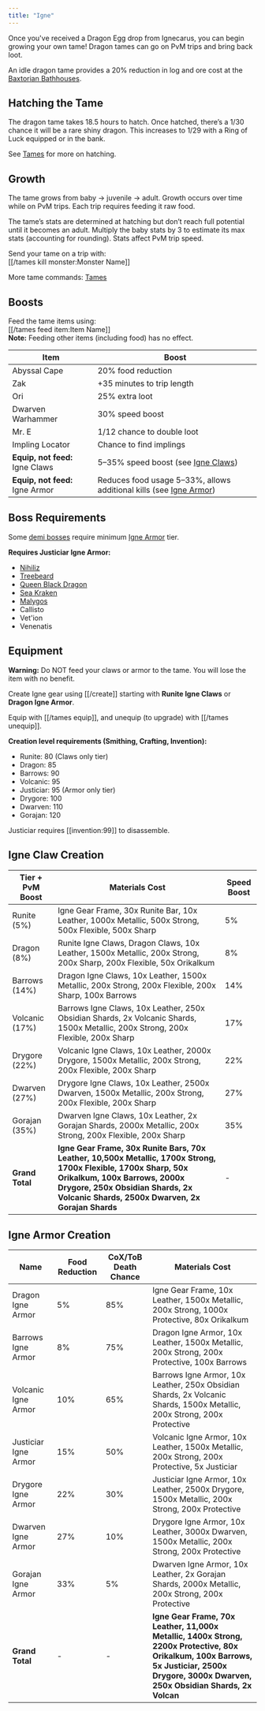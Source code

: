 ```yaml
---
title: "Igne"
---
```


Once you've received a Dragon Egg drop from Ignecarus, you can begin growing your own tame! Dragon tames can go on PvM trips and bring back loot.

An idle dragon tame provides a 20% reduction in log and ore cost at the [Baxtorian Bathhouses](../../minigames/baxtorian-bathhouses.md#boosts).

## Hatching the Tame

The dragon tame takes 18.5 hours to hatch. Once hatched, there’s a 1/30 chance it will be a rare shiny dragon. This increases to 1/29 with a Ring of Luck equipped or in the bank.

See [Tames](./#hatching-the-tame) for more on hatching.

## Growth

The tame grows from baby → juvenile → adult. Growth occurs over time while on PvM trips. Each trip requires feeding it raw food.

The tame’s stats are determined at hatching but don’t reach full potential until it becomes an adult. Multiply the baby stats by 3 to estimate its max stats (accounting for rounding). Stats affect PvM trip speed.

Send your tame on a trip with:  
[[/tames kill monster\:Monster Name]]

More tame commands: [Tames](./)

## Boosts

Feed the tame items using:  
[[/tames feed item\:Item Name]]  
**Note:** Feeding other items (including food) has no effect.

| Item                            | Boost                                                                                                       |
| ------------------------------- | ----------------------------------------------------------------------------------------------------------- |
| Abyssal Cape                    | 20% food reduction                                                                                          |
| Zak                             | +35 minutes to trip length                                                                                  |
| Ori                             | 25% extra loot                                                                                              |
| Dwarven Warhammer               | 30% speed boost                                                                                             |
| Mr. E                           | 1/12 chance to double loot                                                                                  |
| Impling Locator                 | Chance to find implings                                                                                     |
| **Equip, not feed:** Igne Claws | 5–35% speed boost (see [Igne Claws](igne-equipment.md#igne-claw-creation))                                  |
| **Equip, not feed:** Igne Armor | Reduces food usage 5–33%, allows additional kills (see [Igne Armor](igne-equipment.md#igne-armor-creation)) |

## Boss Requirements

Some [demi bosses](../../bso-custom-killables/demi-bosses/) require minimum [Igne Armor](igne-equipment.md#igne-armor-creation) tier.

**Requires Justiciar Igne Armor:**

- [Nihiliz](../../bso-custom-killables/demi-bosses/nihiliz.md)
- [Treebeard](../../bso-custom-killables/demi-bosses/treebeard.md)
- [Queen Black Dragon](../../bso-custom-killables/demi-bosses/queen-black-dragon.md)
- [Sea Kraken](../../bso-custom-killables/demi-bosses/sea-kraken.md)
- [Malygos](../../bso-custom-killables/demi-bosses/malygos.md)
- Callisto
- Vet'ion
- Venenatis

## Equipment

**Warning:** Do NOT feed your claws or armor to the tame. You will lose the item with no benefit.

Create Igne gear using [[/create]] starting with **Runite Igne Claws** or **Dragon Igne Armor**.

Equip with [[/tames equip]], and unequip (to upgrade) with [[/tames unequip]].

**Creation level requirements (Smithing, Crafting, Invention):**

- Runite: 80 (Claws only tier)
- Dragon: 85
- Barrows: 90
- Volcanic: 95
- Justiciar: 95 (Armor only tier)
- Drygore: 100
- Dwarven: 110
- Gorajan: 120

Justiciar requires [[invention:99]] to disassemble.

## Igne Claw Creation

| **Tier + PvM Boost** | **Materials Cost**                                                                                                                                                                                                                     | **Speed Boost** |
| -------------------- | -------------------------------------------------------------------------------------------------------------------------------------------------------------------------------------------------------------------------------------- | --------------- |
| Runite (5%)          | Igne Gear Frame, 30x Runite Bar, 10x Leather, 1000x Metallic, 500x Strong, 500x Flexible, 500x Sharp                                                                                                                                   | 5%              |
| Dragon (8%)          | Runite Igne Claws, Dragon Claws, 10x Leather, 1500x Metallic, 200x Strong, 200x Sharp, 200x Flexible, 50x Orikalkum                                                                                                                    | 8%              |
| Barrows (14%)        | Dragon Igne Claws, 10x Leather, 1500x Metallic, 200x Strong, 200x Flexible, 200x Sharp, 100x Barrows                                                                                                                                   | 14%             |
| Volcanic (17%)       | Barrows Igne Claws, 10x Leather, 250x Obsidian Shards, 2x Volcanic Shards, 1500x Metallic, 200x Strong, 200x Flexible, 200x Sharp                                                                                                      | 17%             |
| Drygore (22%)        | Volcanic Igne Claws, 10x Leather, 2000x Drygore, 1500x Metallic, 200x Strong, 200x Flexible, 200x Sharp                                                                                                                                | 22%             |
| Dwarven (27%)        | Drygore Igne Claws, 10x Leather, 2500x Dwarven, 1500x Metallic, 200x Strong, 200x Flexible, 200x Sharp                                                                                                                                 | 27%             |
| Gorajan (35%)        | Dwarven Igne Claws, 10x Leather, 2x Gorajan Shards, 2000x Metallic, 200x Strong, 200x Flexible, 200x Sharp                                                                                                                             | 35%             |
| **Grand Total**      | **Igne Gear Frame, 30x Runite Bars, 70x Leather, 10,500x Metallic, 1700x Strong, 1700x Flexible, 1700x Sharp, 50x Orikalkum, 100x Barrows, 2000x Drygore, 250x Obsidian Shards, 2x Volcanic Shards, 2500x Dwarven, 2x Gorajan Shards** | -               |

## Igne Armor Creation

| **Name**             | **Food Reduction** | **CoX/ToB Death Chance** | **Materials Cost**                                                                                                                                                                           |
| -------------------- | ------------------ | ------------------------ | -------------------------------------------------------------------------------------------------------------------------------------------------------------------------------------------- |
| Dragon Igne Armor    | 5%                 | 85%                      | Igne Gear Frame, 10x Leather, 1500x Metallic, 200x Strong, 1000x Protective, 80x Orikalkum                                                                                                   |
| Barrows Igne Armor   | 8%                 | 75%                      | Dragon Igne Armor, 10x Leather, 1500x Metallic, 200x Strong, 200x Protective, 100x Barrows                                                                                                   |
| Volcanic Igne Armor  | 10%                | 65%                      | Barrows Igne Armor, 10x Leather, 250x Obsidian Shards, 2x Volcanic Shards, 1500x Metallic, 200x Strong, 200x Protective                                                                      |
| Justiciar Igne Armor | 15%                | 50%                      | Volcanic Igne Armor, 10x Leather, 1500x Metallic, 200x Strong, 200x Protective, 5x Justiciar                                                                                                 |
| Drygore Igne Armor   | 22%                | 30%                      | Justiciar Igne Armor, 10x Leather, 2500x Drygore, 1500x Metallic, 200x Strong, 200x Protective                                                                                               |
| Dwarven Igne Armor   | 27%                | 10%                      | Drygore Igne Armor, 10x Leather, 3000x Dwarven, 1500x Metallic, 200x Strong, 200x Protective                                                                                                 |
| Gorajan Igne Armor   | 33%                | 5%                       | Dwarven Igne Armor, 10x Leather, 2x Gorajan Shards, 2000x Metallic, 200x Strong, 200x Protective                                                                                             |
| **Grand Total**      | -                  | -                        | **Igne Gear Frame, 70x Leather, 11,000x Metallic, 1400x Strong, 2200x Protective, 80x Orikalkum, 100x Barrows, 5x Justiciar, 2500x Drygore, 3000x Dwarven, 250x Obsidian Shards, 2x Volcan** |
